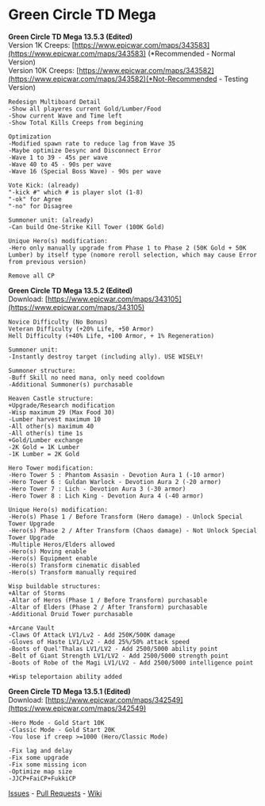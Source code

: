 # Green Circle TD Mega
<b>Green Circle TD Mega 13.5.3 (Edited)</b><br>
Version 1K Creeps:  [https://www.epicwar.com/maps/343583](https://www.epicwar.com/maps/343583) (*Recommended - Normal Version)<br>
Version 10K Creeps: [https://www.epicwar.com/maps/343582](https://www.epicwar.com/maps/343582)(*Not-Recommended - Testing Version)<br>
```
Redesign Multiboard Detail
-Show all playeres current Gold/Lumber/Food
-Show current Wave and Time left
-Show Total Kills Creeps from begining

Optimization
-Modified spawn rate to reduce lag from Wave 35
-Maybe optimize Desync and Disconnect Error
-Wave 1 to 39 - 45s per wave
-Wave 40 to 45 - 90s per wave
-Wave 16 (Special Boss Wave) - 90s per wave

Vote Kick: (already)
"-kick #" which # is player slot (1-8)
"-ok" for Agree
"-no" for Disagree

Summoner unit: (already)
-Can build One-Strike Kill Tower (100K Gold)

Unique Hero(s) modification:
-Hero only manually upgrade from Phase 1 to Phase 2 (50K Gold + 50K Lumber) by itself type (nomore reroll selection, which may cause Error from previous version)

Remove all CP
```
<b>Green Circle TD Mega 13.5.2 (Edited)</b><br>
Download: [https://www.epicwar.com/maps/343105](https://www.epicwar.com/maps/343105)
```
Novice Difficulty (No Bonus)
Veteran Difficulty (+20% Life, +50 Armor)
Hell Difficulty (+40% Life, +100 Armor, + 1% Regeneration)

Summoner unit:
-Instantly destroy target (including ally). USE WISELY!

Summoner structure:
-Buff Skill no need mana, only need cooldown 
-Additional Summoner(s) purchasable

Heaven Castle structure:
+Upgrade/Research modification
-Wisp maximum 29 (Max Food 30)
-Lumber harvest maximum 10 
-All other(s) maximum 40
-All other(s) time 1s
+Gold/Lumber exchange
-2K Gold = 1K Lumber
-1K Lumber = 2K Gold

Hero Tower modification:
-Hero Tower 5 : Phantom Assasin - Devotion Aura 1 (-10 armor)
-Hero Tower 6 : Guldan Warlock - Devotion Aura 2 (-20 armor)
-Hero Tower 7 : Lich - Devotion Aura 3 (-30 armor)
-Hero Tower 8 : Lich King - Devotion Aura 4 (-40 armor)

Unique Hero(s) modification:
-Hero(s) Phase 1 / Before Transform (Hero damage) - Unlock Special Tower Upgrade
-Hero(s) Phase 2 / After Transform (Chaos damage) - Not Unlock Special Tower Upgrade
-Multiple Heros/Elders allowed
-Hero(s) Moving enable
-Hero(s) Equipment enable
-Hero(s) Transform cinematic disabled
-Hero(s) Transform manually required

Wisp buildable structures:
+Altar of Storms
-Altar of Heros (Phase 1 / Before Transform) purchasable
-Altar of Elders (Phase 2 / After Transform) purchasable
-Additional Druid Tower purchasable

+Arcane Vault
-Claws Of Attack LV1/Lv2 - Add 250K/500K damage
-Gloves of Haste LV1/Lv2 - Add 25%/50% attack speed
-Boots of Quel'Thalas LV1/LV2 - Add 2500/5000 ability point
-Belt of Giant Strength LV1/LV2 - Add 2500/5000 strength point
-Boots of Robe of the Magi LV1/LV2 - Add 2500/5000 intelligence point

+Wisp teleportaion ability added
```
<b>Green Circle TD Mega 13.5.1 (Edited)</b><br>
Download: [https://www.epicwar.com/maps/342549](https://www.epicwar.com/maps/342549)
```
-Hero Mode - Gold Start 10K
-Classic Mode - Gold Start 20K
-You lose if creep >=1000 (Hero/Classic Mode)

-Fix lag and delay
-Fix some upgrade
-Fix some missing icon
-Optimize map size
-JJCP+FaiCP+FukkiCP
```
[Issues](https://github.com/wcedit/wcedit.github.io/issues) - [Pull Requests](https://github.com/wcedit/wcedit.github.io/pulls) - [Wiki](https://github.com/wcedit/wcedit.github.io/wiki)
